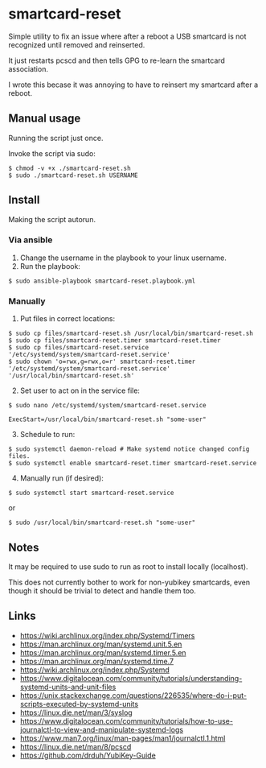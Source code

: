 # smartcard-reset
Simple utility to fix an issue where after a reboot a USB smartcard is not recognized until removed and reinserted.

It just restarts pcscd and then tells GPG to re-learn the smartcard association.

I wrote this becase it was annoying to have to reinsert my smartcard after a reboot.

## Manual usage
Running the script just once.

Invoke the script via sudo:
```
$ chmod -v +x ./smartcard-reset.sh
$ sudo ./smartcard-reset.sh USERNAME
```


## Install
Making the script autorun.

### Via ansible
1. Change the username in the playbook to your linux username.
2. Run the playbook:
```
$ sudo ansible-playbook smartcard-reset.playbook.yml
```


### Manually
1. Put files in correct locations:
```
$ sudo cp files/smartcard-reset.sh /usr/local/bin/smartcard-reset.sh
$ sudo cp files/smartcard-reset.timer smartcard-reset.timer
$ sudo cp files/smartcard-reset.service '/etc/systemd/system/smartcard-reset.service'
$ sudo chown 'o=rwx,g=rwx,o=r' smartcard-reset.timer '/etc/systemd/system/smartcard-reset.service' '/usr/local/bin/smartcard-reset.sh'
```

2. Set user to act on in the service file:

```$ sudo nano /etc/systemd/system/smartcard-reset.service```
```
ExecStart=/usr/local/bin/smartcard-reset.sh "some-user"
```

3. Schedule to run:
```
$ sudo systemctl daemon-reload # Make systemd notice changed config files.
$ sudo systemctl enable smartcard-reset.timer smartcard-reset.service
```

4. Manually run (if desired):
```
$ sudo systemctl start smartcard-reset.service
```
or
```
$ sudo /usr/local/bin/smartcard-reset.sh "some-user"
```


## Notes
It may be required to use sudo to run as root to install locally (localhost).

This does not currently bother to work for non-yubikey smartcards, even though it should be trivial to detect and handle them too.


## Links
* https://wiki.archlinux.org/index.php/Systemd/Timers
* https://man.archlinux.org/man/systemd.unit.5.en
* https://man.archlinux.org/man/systemd.timer.5.en
* https://man.archlinux.org/man/systemd.time.7
* https://wiki.archlinux.org/index.php/Systemd
* https://www.digitalocean.com/community/tutorials/understanding-systemd-units-and-unit-files
* https://unix.stackexchange.com/questions/226535/where-do-i-put-scripts-executed-by-systemd-units
* https://linux.die.net/man/3/syslog
* https://www.digitalocean.com/community/tutorials/how-to-use-journalctl-to-view-and-manipulate-systemd-logs
* https://www.man7.org/linux/man-pages/man1/journalctl.1.html
* https://linux.die.net/man/8/pcscd
* https://github.com/drduh/YubiKey-Guide
